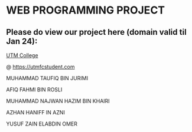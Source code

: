 # WEB PROGRAMMING PROJECT

## Please do view our project here (domain valid til Jan 24):

[UTM College](https://utmfcstudent.com)

@ https://utmfcstudent.com



MUHAMMAD TAUFIQ BIN JURIMI

AFIQ FAHMI BIN ROSLI

MUHAMMAD NAJWAN HAZIM BIN KHAIRI

AZHAN HANIFF IN AZNI

YUSUF ZAIN ELABDIN OMER

